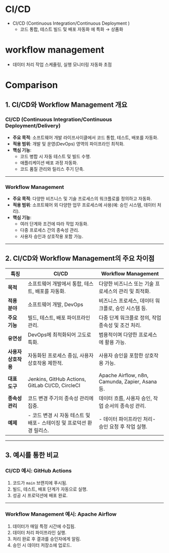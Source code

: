 # CI/CD
- CI/CD (Continuous Integration/Continuous Deployment )
    - 코드 통합, 테스트 빌드 및 배포 자동화 에 특화 → 상품화
# workflow management
- 데이터 처리 작업 스케쥴링, 실행 모니터링 자동화 초점
# Comparison
## **1. CI/CD와 Workflow Management 개요**
### **CI/CD (Continuous Integration/Continuous Deployment/Delivery)**
- **주요 목적**: 소프트웨어 개발 라이프사이클에서 코드 통합, 테스트, 배포를 자동화.
- **적용 범위**: 개발 및 운영(DevOps) 영역의 파이프라인 최적화.
- **핵심 기능**:
    - 코드 병합 시 자동 테스트 및 빌드 수행.
    - 애플리케이션 배포 과정 자동화.
    - 코드 품질 관리와 릴리스 주기 단축.
---
### **Workflow Management**
- **주요 목적**: 다양한 비즈니스 및 기술 프로세스의 워크플로를 정의하고 자동화.
- **적용 범위**: 소프트웨어 외 다양한 업무 프로세스에 사용(예: 승인 시스템, 데이터 처리).
- **핵심 기능**:
    - 여러 단계와 조건에 따라 작업 자동화.
    - 다중 프로세스 간의 종속성 관리.
    - 사용자 승인과 상호작용 포함 가능.
---
## **2. CI/CD와 Workflow Management의 주요 차이점**
| **특징** | **CI/CD** | **Workflow Management** |
| --- | --- | --- |
| **목적** | 소프트웨어 개발에서 통합, 테스트, 배포를 자동화. | 다양한 비즈니스 또는 기술 프로세스의 관리 및 최적화. |
| **적용 분야** | 소프트웨어 개발, DevOps | 비즈니스 프로세스, 데이터 워크플로, 승인 시스템 등. |
| **주요 기능** | 빌드, 테스트, 배포 파이프라인 관리. | 다중 단계 워크플로 정의, 작업 종속성 및 조건 처리. |
| **유연성** | DevOps에 최적화되어 고도로 특화. | 범용적이며 다양한 프로세스에 활용 가능. |
| **사용자 상호작용** | 자동화된 프로세스 중심, 사용자 상호작용 제한적. | 사용자 승인을 포함한 상호작용 가능. |
| **대표 도구** | Jenkins, GitHub Actions, GitLab CI/CD, CircleCI | Apache Airflow, n8n, Camunda, Zapier, Asana 등. |
| **종속성 관리** | 코드 변경 주기의 종속성 관리에 집중. | 데이터 흐름, 사용자 승인, 작업 순서의 종속성 관리. |
| **예제** | - 코드 변경 시 자동 테스트 및 배포- 스테이징 및 프로덕션 환경 릴리스. | - 데이터 파이프라인 처리- 승인 요청 후 작업 실행. |
---
## **3. 예시를 통한 비교**
### **CI/CD 예시: GitHub Actions**
1. 코드가 `main` 브랜치에 푸시됨.
2. 빌드, 테스트, 배포 단계가 자동으로 실행.
3. 성공 시 프로덕션에 배포 완료.
---
### **Workflow Management 예시: Apache Airflow**
1. 데이터가 매일 특정 시간에 수집됨.
2. 데이터 처리 파이프라인 실행.
3. 처리 완료 후 결과를 승인자에게 알림.
4. 승인 시 데이터 저장소에 업로드.